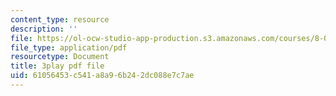 ```yaml
---
content_type: resource
description: ''
file: https://ol-ocw-studio-app-production.s3.amazonaws.com/courses/8-04-quantum-physics-i-spring-2016/61056453c541a8a96b242dc088e7c7ae_vWGP5dogNm8.pdf
file_type: application/pdf
resourcetype: Document
title: 3play pdf file
uid: 61056453-c541-a8a9-6b24-2dc088e7c7ae
---
```

